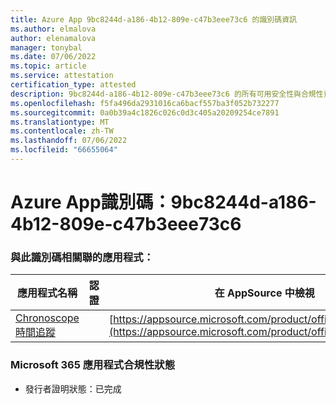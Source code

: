 ```yaml
---
title: Azure App 9bc8244d-a186-4b12-809e-c47b3eee73c6 的識別碼資訊
ms.author: elmalova
author: elenamalova
manager: tonybal
ms.date: 07/06/2022
ms.topic: article
ms.service: attestation
certification_type: attested
description: 9bc8244d-a186-4b12-809e-c47b3eee73c6 的所有可用安全性與合規性資訊。
ms.openlocfilehash: f5fa496da2931016ca6bacf557ba3f052b732277
ms.sourcegitcommit: 0a0b39a4c1826c026c0d3c405a20209254ce7891
ms.translationtype: MT
ms.contentlocale: zh-TW
ms.lasthandoff: 07/06/2022
ms.locfileid: "66655064"
---
```

# <a name="azure-app-id-9bc8244d-a186-4b12-809e-c47b3eee73c6"></a>Azure App識別碼：9bc8244d-a186-4b12-809e-c47b3eee73c6


### <a name="apps-associated-with-this-id"></a>與此識別碼相關聯的應用程式：
| **應用程式名稱** | **認證** | **在 AppSource 中檢視** |
|--------------|---------------|-----------------------|
| [Chronoscope 時間追蹤](../forward/WA200003095.md) |  | [https://appsource.microsoft.com/product/office/WA200003095](https://appsource.microsoft.com/product/office/WA200003095) |

### <a name="microsoft-365-app-compliance-status"></a>Microsoft 365 應用程式合規性狀態
- 發行者證明狀態：已完成
